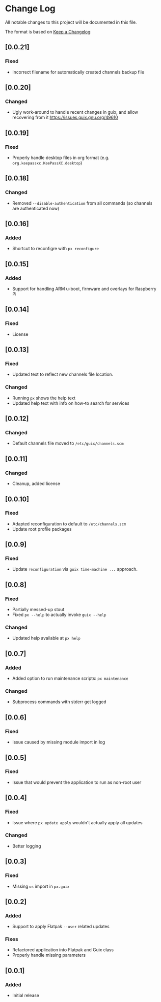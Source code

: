 # Change Log

All notable changes to this project will be documented in this file.

The format is based on [Keep a Changelog](http://keepachangelog.com/)

## [0.0.21]

### Fixed

- Incorrect filename for automatically created channels backup file

## [0.0.20]

### Changed

- Ugly work-around to handle recent changes in guix, and allow recovering from it https://issues.guix.gnu.org/49610

## [0.0.19]

### Fixed

- Properly handle desktop files in org format (e.g. `org.keepassxc.KeePassXC.desktop`)

## [0.0.18]

### Changed

- Removed `--disable-authentication` from all commands (so channels are authenticated now)

## [0.0.16]

### Added

- Shortcut to reconfigre with `px reconfigure`

## [0.0.15]

### Added

- Support for handling ARM u-boot, firmware and overlays for Raspberry Pi

## [0.0.14]

### Fixed

- License

## [0.0.13]

### Fixed

- Updated text to reflect new channels file location.

### Changed

- Running `px` shows the help text
- Updated help text with info on how-to search for services

## [0.0.12]

### Changed

- Default channels file moved to `/etc/guix/channels.scm`

## [0.0.11]

### Changed

- Cleanup, added license

## [0.0.10]

### Fixed

- Adapted reconfiguration to default to `/etc/channels.scm`
- Update root profile packages

## [0.0.9]

### Fixed

- Update `reconfiguration` via `guix time-machine ...` approach.

## [0.0.8]

### Fixed

- Partially messed-up stout
- Fixed `px --help` to actually invoke `guix --help`

### Changed

- Updated help available at `px help`

## [0.0.7]

### Added

- Added option to run maintenance scripts: `px maintenance`

### Changed

- Subprocess commands with stderr get logged

## [0.0.6]

### Fixed

- Issue caused by missing module import in log

## [0.0.5]

### Fixed

- Issue that would prevent the application to run as non-root user

## [0.0.4]

### Fixed

- Issue where `px update apply` wouldn't actually apply all updates

### Changed

- Better logging

## [0.0.3]

### Fixed

- Missing `os` import in `px.guix`

## [0.0.2]

### Added

- Support to apply Flatpak `--user` related updates

### Fixes

- Refactored application into Flatpak and Guix class
- Properly handle missing parameters

## [0.0.1]

### Added

- Initial release
